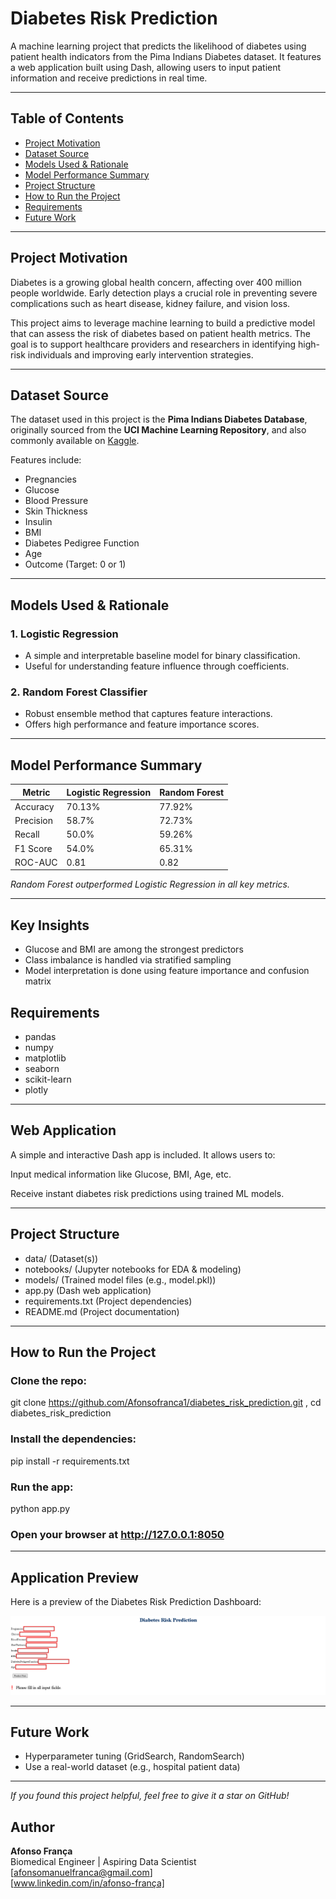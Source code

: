 # Diabetes Risk Prediction

A machine learning project that predicts the likelihood of diabetes using patient health indicators from the Pima Indians Diabetes dataset. It features a web application built using Dash, allowing users to input patient information and receive predictions in real time.

---

## Table of Contents

- [Project Motivation](#-project-motivation)
- [Dataset Source](#-dataset-source)
- [Models Used & Rationale](#-models-used--rationale)
- [Model Performance Summary](#-model-performance-summary)
- [Project Structure](#-project-structure)
- [How to Run the Project](#️-how-to-run-the-project)
- [Requirements](#-requirements)
- [Future Work](#-future-work)

---

## Project Motivation

Diabetes is a growing global health concern, affecting over 400 million people worldwide. Early detection plays a crucial role in preventing severe complications such as heart disease, kidney failure, and vision loss.

This project aims to leverage machine learning to build a predictive model that can assess the risk of diabetes based on patient health metrics. The goal is to support healthcare providers and researchers in identifying high-risk individuals and improving early intervention strategies.

---

## Dataset Source

The dataset used in this project is the **Pima Indians Diabetes Database**, originally sourced from the **UCI Machine Learning Repository**, and also commonly available on [Kaggle](https://www.kaggle.com/datasets/uciml/pima-indians-diabetes-database).

Features include:
- Pregnancies
- Glucose
- Blood Pressure
- Skin Thickness
- Insulin
- BMI
- Diabetes Pedigree Function
- Age
- Outcome (Target: 0 or 1)

---

## Models Used & Rationale

### 1. Logistic Regression
- A simple and interpretable baseline model for binary classification.
- Useful for understanding feature influence through coefficients.

### 2. Random Forest Classifier
- Robust ensemble method that captures feature interactions.
- Offers high performance and feature importance scores.

---

## Model Performance Summary

| Metric        | Logistic Regression | Random Forest |
|---------------|---------------------|----------------|
| Accuracy      | 70.13%              | 77.92% |
| Precision     | 58.7%               | 72.73% |
| Recall        | 50.0%               | 59.26% |
| F1 Score      | 54.0%               | 65.31% |
| ROC-AUC       | 0.81               | 0.82 |

*Random Forest outperformed Logistic Regression in all key metrics.*

---

## Key Insights

- Glucose and BMI are among the strongest predictors
- Class imbalance is handled via stratified sampling
- Model interpretation is done using feature importance and confusion matrix


## Requirements


- pandas
- numpy
- matplotlib
- seaborn
- scikit-learn
- plotly


---

## Web Application
A simple and interactive Dash app is included. It allows users to:

Input medical information like Glucose, BMI, Age, etc.

Receive instant diabetes risk predictions using trained ML models.

---

## Project Structure

- data/ (Dataset(s))
- notebooks/ (Jupyter notebooks for EDA & modeling)
- models/ (Trained model files (e.g., model.pkl))
- app.py (Dash web application)
- requirements.txt (Project dependencies)
- README.md (Project documentation)

---

## How to Run the Project

### Clone the repo:

git clone https://github.com/Afonsofranca1/diabetes_risk_prediction.git
, cd diabetes_risk_prediction

### Install the dependencies:

pip install -r requirements.txt

### Run the app:

python app.py

### Open your browser at http://127.0.0.1:8050

---

## Application Preview

Here is a preview of the Diabetes Risk Prediction Dashboard:

![App Screenshot](Dash.png)

---

## Future Work

- Hyperparameter tuning (GridSearch, RandomSearch)
- Use a real-world dataset (e.g., hospital patient data)

---

*If you found this project helpful, feel free to give it a star on GitHub!*

## Author

**Afonso França**  
Biomedical Engineer | Aspiring Data Scientist  
[afonsomanuelfranca@gmail.com]  
[www.linkedin.com/in/afonso-frança]  



